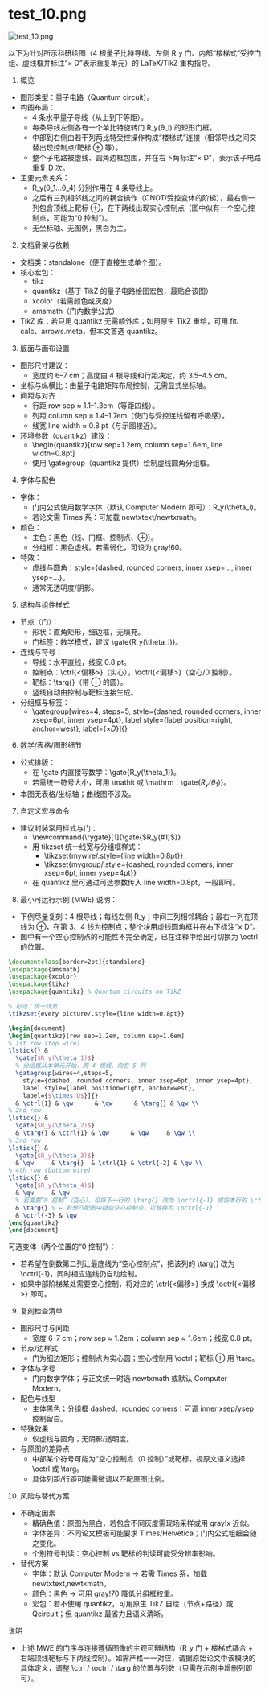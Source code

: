 # test_10.png

![test_10.png](../../../eval_dataset/images/test_10.png)

以下为针对所示科研绘图（4 根量子比特导线、左侧 R_y 门、内部“楼梯式”受控门组、虚线框并标注“× D”表示重复单元）的 LaTeX/TikZ 重构指导。

1. 概览
- 图形类型：量子电路（Quantum circuit）。
- 构图布局：
  - 4 条水平量子导线（从上到下等距）。
  - 每条导线左侧各有一个单比特旋转门 R_y(θ_i) 的矩形门框。
  - 中部到右侧由若干列两比特受控操作构成“楼梯式”连接（相邻导线之间交替出现控制点/靶标 ⊕ 等）。
  - 整个子电路被虚线、圆角边框包围，并在右下角标注“× D”，表示该子电路重复 D 次。
- 主要元素关系：
  - R_y(θ_1…θ_4) 分别作用在 4 条导线上。
  - 之后有三列相邻线之间的耦合操作（CNOT/受控变体的阶梯），最右侧一列包含顶线上靶标 ⊕，在下两线出现实心控制点（图中似有一个空心控制点，可能为“0 控制”）。
  - 无坐标轴、无图例，黑白为主。

2. 文档骨架与依赖
- 文档类：standalone（便于直接生成单个图）。
- 核心宏包：
  - tikz
  - quantikz（基于 TikZ 的量子电路绘图宏包，最贴合该图）
  - xcolor（若需颜色或灰度）
  - amsmath（门内数学公式）
- TikZ 库：若只用 quantikz 无需额外库；如用原生 TikZ 重绘，可用 fit、calc、arrows.meta，但本文首选 quantikz。

3. 版面与画布设置
- 图形尺寸建议：
  - 宽度约 6–7 cm；高度由 4 根导线和行距决定，约 3.5–4.5 cm。
- 坐标与纵横比：由量子电路矩阵布局控制，无需显式坐标轴。
- 间距与对齐：
  - 行距 row sep ≈ 1.1–1.3em（等距四线）。
  - 列距 column sep ≈ 1.4–1.7em（使门与受控连线留有呼吸感）。
  - 线宽 line width ≈ 0.8 pt（与示图接近）。
- 环境参数（quantikz）建议：
  - \begin{quantikz}[row sep=1.2em, column sep=1.6em, line width=0.8pt]
  - 使用 \gategroup（quantikz 提供）绘制虚线圆角分组框。

4. 字体与配色
- 字体：
  - 门内公式使用数学字体（默认 Computer Modern 即可）：R_y(\theta_i)。
  - 若论文需 Times 系：可加载 newtxtext/newtxmath。
- 颜色：
  - 主色：黑色（线、门框、控制点、⊕）。
  - 分组框：黑色虚线。若需弱化，可设为 gray!60。
- 特效：
  - 虚线与圆角：style={dashed, rounded corners, inner xsep=..., inner ysep=...}。
  - 通常无透明度/阴影。

5. 结构与组件样式
- 节点（门）：
  - 形状：直角矩形，细边框，无填充。
  - 门标签：数学模式，建议 \gate{R_y(\theta_i)}。
- 连线与符号：
  - 导线：水平直线，线宽 0.8 pt。
  - 控制点：\ctrl{<偏移>}（实心），\octrl{<偏移>}（空心/0 控制）。
  - 靶标：\targ{}（带 ⊕ 的圆）。
  - 竖线自动由控制与靶标连接生成。
- 分组框与标签：
  - \gategroup[wires=4, steps=5, style={dashed, rounded corners, inner xsep=6pt, inner ysep=4pt}, label style={label position=right, anchor=west}, label={$\times D$}]{}

6. 数学/表格/图形细节
- 公式排版：
  - 在 \gate 内直接写数学：\gate{R_y(\theta_1)}。
  - 若需统一符号大小，可用 \mathit 或 \mathrm：\gate{$R_y(\theta_1)$}。
- 本图无表格/坐标轴；曲线图不涉及。

7. 自定义宏与命令
- 建议封装常用样式与门：
  - \newcommand{\rygate}[1]{\gate{$R_y(#1)$}}
  - 用 tikzset 统一线宽与分组框样式：
    - \tikzset{mywire/.style={line width=0.8pt}}
    - \tikzset{mygroup/.style={dashed, rounded corners, inner xsep=6pt, inner ysep=4pt}}
  - 在 quantikz 里可通过可选参数传入 line width=0.8pt，一般即可。

8. 最小可运行示例 (MWE)
说明：
- 下例尽量复刻：4 根导线；每线左侧 R_y；中间三列相邻耦合；最右一列在顶线为 ⊕，在第 3、4 线为控制点；整个块用虚线圆角框并在右下标注“× D”。
- 图中有一个空心控制点的可能性不完全确定，已在注释中给出可切换为 \octrl 的位置。

```latex
\documentclass[border=2pt]{standalone}
\usepackage{amsmath}
\usepackage{xcolor}
\usepackage{tikz}
\usepackage{quantikz} % Quantum circuits on TikZ

% 可选：统一线宽
\tikzset{every picture/.style={line width=0.8pt}}

\begin{document}
\begin{quantikz}[row sep=1.2em, column sep=1.6em]
% 1st row (top wire)
\lstick{} &
  \gate{$R_y(\theta_1)$}
  % 分组框从本单元开始，跨 4 根线、向右 5 列
  \gategroup[wires=4,steps=5,
    style={dashed, rounded corners, inner xsep=6pt, inner ysep=4pt},
    label style={label position=right, anchor=west},
    label={$\times D$}]{}
  & \ctrl{1} & \qw      & \qw      & \targ{} & \qw \\
% 2nd row
\lstick{} &
  \gate{$R_y(\theta_2)$}
  & \targ{} & \ctrl{1} & \qw      & \qw     & \qw \\
% 3rd row
\lstick{} &
  \gate{$R_y(\theta_3)$}
  & \qw     & \targ{}  & \ctrl{1} & \ctrl{-2} & \qw \\
% 4th row (bottom wire)
\lstick{} &
  \gate{$R_y(\theta_4)$}
  & \qw     & \qw
  % 若需要“0 控制”（空心），可将下一行的 \targ{} 改为 \octrl{-1} 或将本行的 \ctrl{-1} 改为 \octrl{-1}
  & \targ{} % ← 若想匹配图中疑似空心控制点，可替换为 \octrl{-1}
  & \ctrl{-3} & \qw
\end{quantikz}
\end{document}
```

可选变体（两个位置的“0 控制”）：
- 若希望在倒数第二列让最底线为“空心控制点”，把该列的 \targ{} 改为 \octrl{-1}，同时相应连线仍自动绘制。
- 如果中部阶梯某处需要空心控制，将对应的 \ctrl{<偏移>} 换成 \octrl{<偏移>} 即可。

9. 复刻检查清单
- 图形尺寸与间距
  - 宽度 6–7 cm；row sep ≈ 1.2em；column sep ≈ 1.6em；线宽 0.8 pt。
- 节点/边样式
  - 门为细边矩形；控制点为实心圆；空心控制用 \octrl；靶标 ⊕ 用 \targ。
- 字体与字号
  - 门内数学字体；与正文统一时选 newtxmath 或默认 Computer Modern。
- 配色与线型
  - 主体黑色；分组框 dashed、rounded corners；可调 inner xsep/ysep 控制留白。
- 特殊效果
  - 仅虚线与圆角；无阴影/透明度。
- 与原图的差异点
  - 中部某个符号可能为“空心控制点（0 控制）”或靶标，视原文语义选择 \octrl 或 \targ。
  - 具体列距/行距可能需微调以匹配原图比例。

10. 风险与替代方案
- 不确定因素
  - 精确色值：原图为黑白，若包含不同灰度需现场采样或用 gray!x 近似。
  - 字体差异：不同论文模板可能要求 Times/Helvetica；门内公式粗细会随之变化。
  - 个别符号判读：空心控制 vs 靶标的判读可能受分辨率影响。
- 替代方案
  - 字体：默认 Computer Modern → 若需 Times 系，加载 newtxtext,newtxmath。
  - 颜色：黑色 → 可用 gray!70 降低分组框权重。
  - 宏包：若不使用 quantikz，可用原生 TikZ 自绘（节点+路径）或 Qcircuit；但 quantikz 最省力且语义清晰。

说明
- 上述 MWE 的门序与连接遵循图像的主观可辨结构（R_y 门 + 楼梯式耦合 + 右端顶线靶标与下两线控制）。如需严格一一对应，请据原始论文中该模块的具体定义，调整 \ctrl / \octrl / \targ 的位置与列数（只需在示例中增删列即可）。
